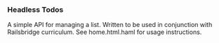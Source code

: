 ### Headless Todos

A simple API for managing a list. Written to be used in conjunction with Railsbridge curriculum. See home.html.haml for usage instructions.

